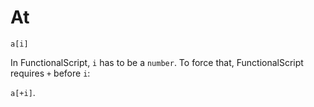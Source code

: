 # At

`a[i]`

In FunctionalScript, `i` has to be a `number`. To force that, FunctionalScript requires `+` before `i`:

`a[+i]`.
